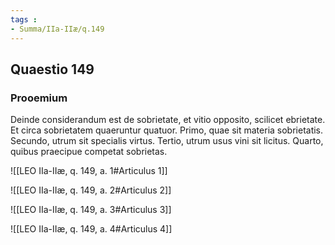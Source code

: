 ```yaml
---
tags : 
- Summa/IIa-IIæ/q.149
---
```


## Quaestio 149

### Prooemium

Deinde considerandum est de sobrietate, et vitio opposito, scilicet ebrietate. Et circa sobrietatem quaeruntur quatuor. Primo, quae sit materia sobrietatis. Secundo, utrum sit specialis virtus. Tertio, utrum usus vini sit licitus. Quarto, quibus praecipue competat sobrietas.

![[LEO IIa-IIæ, q. 149, a. 1#Articulus 1]]

![[LEO IIa-IIæ, q. 149, a. 2#Articulus 2]]

![[LEO IIa-IIæ, q. 149, a. 3#Articulus 3]]

![[LEO IIa-IIæ, q. 149, a. 4#Articulus 4]]

